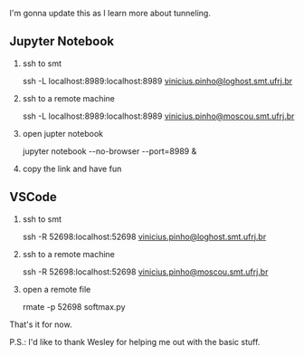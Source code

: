 ﻿I'm gonna update this as I learn more about tunneling.

## Jupyter Notebook

1. ssh to smt

    ssh -L localhost:8989:localhost:8989 vinicius.pinho@loghost.smt.ufrj.br

2. ssh to a remote machine

    ssh -L localhost:8989:localhost:8989 vinicius.pinho@moscou.smt.ufrj.br

3. open jupter notebook

    jupyter notebook -\-no-browser -\-port=8989 &

4. copy the link and have fun

## VSCode

1. ssh to smt
 

    ssh -R 52698:localhost:52698 vinicius.pinho@loghost.smt.ufrj.br

 2. ssh to a remote machine
 

    ssh -R 52698:localhost:52698 vinicius.pinho@moscou.smt.ufrj.br

 3. open a remote file 

     rmate -p 52698 softmax.py 

That's it for now.

P.S.: I'd like to thank Wesley for helping me out with the basic stuff. 

